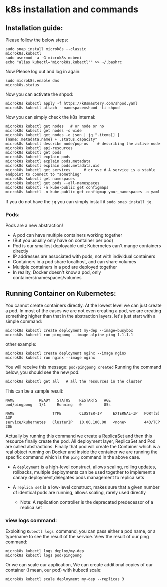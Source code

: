# k8s installation and commands

## Installation guide:
Please follow the below steps:
```shell
sudo snap install microk8s --classic
microk8s.kubectl
sudo usermod -a -G microk8s msbeni
echo "alias kubectl='microk8s.kubectl'" >> ~/.bashrc
```
Now Please log out and log in again:
```shell
sudo microk8s.enable dns
microk8s.status
```

Now you can activate the shpod:
```shell
microk8s kubectl apply -f https://k8smastery.com/shpod.yaml
microk8s kubectl attach --namespace=shpod -ti shpod
```

Now you can simply check the k8s internal:
```shell
microk8s kubectl get nodes   # or node or no
microk8s kubectl get nodes -o wide
microk8s kubectl get nodes -o json | jq ".items[] | {name:.metadata.name} + .status.capacity"
microk8s kubectl describe node/pop-os    # describing the active node 
microk8s kubectl api-resources
microk8s kubectl get pods
microk8s kubectl explain pods
microk8s kubectl explain pods.metadata
microk8s kubectl explain pods.metadata.uid
microk8s kubectl get services      # or svc # A service is a stable endpoint to connect to "something"
microk8s kubectl get namespaces
microk8s kubectl get pods --all-namespaces
microk8s kubectl -n kube-public get configmaps
microk8s kubectl -n kube-public get configmap your_namespaces -o yaml
```
If you do not have the ```jq``` you can simply install it ```sudo snap install jq```.

### Pods:
Pods are a new abstraction!

- A pod can have multiple containers working together
- (But you usually only have on container per pod)
- Pod is our smallest deployable unit; Kubernetes can't mange containers directly
- IP addresses are associated with pods, not with individual containers
- Containers in a pod share localhost, and can share volumes
- Multiple containers in a pod are deployed together
- In reality, Docker doesn't know a pod, only containers/namespaces/volumes

## Running Container on Kubernetes:
You cannot create containers directly. At the lowest level we can just create a pod. In most of the cases
we are not even creating a pod, we are creating something higher than that in the abstraction layers. let's
just start with a simple command:
```shell
microk8s kubectl create deployment my-dep --image=busybox
microk8s kubectl run pingpong --image alpine ping 1.1.1.1
```
other example:
```shell
microk8s kubectl create deployment nginx --image nginx
microk8s kubectl run nginx --image nginx
```
You will receive this message: ```pod/pingpong created```
Running the command below, you should see the new pod:
```shell
microk8s kubectl get all   # all the resources in the cluster
```
This can be a sample result:
```shell
NAME           READY   STATUS    RESTARTS   AGE
pod/pingpong   1/1     Running   0          85s

NAME                 TYPE        CLUSTER-IP     EXTERNAL-IP   PORT(S)   AGE
service/kubernetes   ClusterIP   10.00.100.00   <none>        443/TCP   20h

```
Actually by running this command we create a ReplicaSet and then this resource finally create the pod.
All deployment layer, ReplicaSet and Pod are called abstractions. Finally that pod will create the 
Container which is a real object running on Docker and inside the container we are running the specific command 
which is the ```ping``` command in the above case.

- A ```deployment``` is a high-level construct, allows scaling, rolling updates, rollbacks, 
  multiple deployments can be used together to implement a canary deployment,delegates 
  pods management to replica sets

- A ```replica set``` is a low-level construct, makes sure that a given number of identical pods are running, 
  allows scaling, rarely used directly

    - Note: A replication controller is the deprecated predecessor of a replica set

### view logs command:
Exploiting ```Kubectl logs ```command, you can pass either a pod name, or a type/name to see the result of the service.
View the result of our ping command:
```shell
microk8s kubectl logs deploy/my-dep
microk8s kubectl logs pod/pingpong
```
Or we can scale our application, We can create additional copies of our container (I mean, our pod) with kubectl scale:
```shell
microk8s kubectl scale deployment my-dep --replicas 3
```